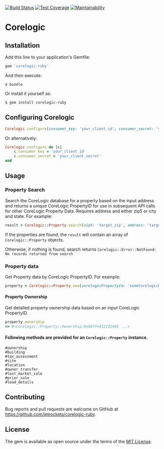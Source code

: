 [![Build Status](https://travis-ci.org/jetrockets/corelogic-ruby.svg?branch=master)](https://travis-ci.org/jetrockets/corelogic-ruby)
[![Test Coverage](https://api.codeclimate.com/v1/badges/92a2dbaed71a83277c63/test_coverage)](https://codeclimate.com/github/jetrockets/corelogic-ruby/test_coverage)
[![Maintainability](https://api.codeclimate.com/v1/badges/92a2dbaed71a83277c63/maintainability)](https://codeclimate.com/github/jetrockets/corelogic-ruby/maintainability)


# Corelogic

## Installation

Add this line to your application's Gemfile:

```ruby
gem 'corelogic-ruby'
```

And then execute:

    $ bundle

Or install it yourself as:

    $ gem install corelogic-ruby

## Configuring Corelogic

```ruby
Corelogic.configure(consumer_key: 'your_client_id', consumer_secret: 'your_client_secret')
```
Or alternatively:
```ruby
Corelogic.configure do |c|
    c.consumer_key = 'your_client_id'
    c.consumer_secret = 'your_client_secret'
end
```
## Usage
### Property Search
Search the CoreLogic database for a property based on the input address and returns a unique CoreLogic PropertyID for use in subsequent API calls for other CoreLogic Property Data. Requires address and either zip5 or city and state.
For example:
```ruby
result = Corelogic::Property.search(zip5: 'target_zip', address: 'target_address')
```
If the properties are found, the `result` will contain an array of `Corelogic::Property` objects.

Otherwise, if nothing is found, search returns `Corelogic::Error::NotFound: No records returned from search`

### Property data
Get Property data by CoreLogic PropertyID.
For example:
````ruby
property = Corelogic::Property.new(corelogicPropertyId: 'someCorelogicPropertyId')

````
#### Property Ownership
Get detailed property ownership data based on an input CoreLogic PropertyID.
```ruby
property.ownership
=> #<Corelogic::Property::Ownership:0x007fe422132460 ...>
```
#### Following methods are provided for an `Corelogic::Property` instance.
    #ownership
    #building
    #tax_assessment
    #site
    #location
    #owner_transfer
    #last_market_sale
    #prior_sale
    #load_details

## Contributing

Bug reports and pull requests are welcome on GitHub at https://github.com/jetrockets/corelogic-ruby.

## License

The gem is available as open source under the terms of the [MIT License](http://opensource.org/licenses/MIT).

